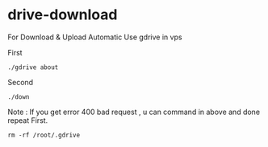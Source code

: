 # drive-download
For Download &amp; Upload Automatic Use gdrive in vps

First 
```
./gdrive about
```
Second
```
./down
```


Note : If you get error 400 bad request , u can command in above and done repeat First.

```
rm -rf /root/.gdrive
```
